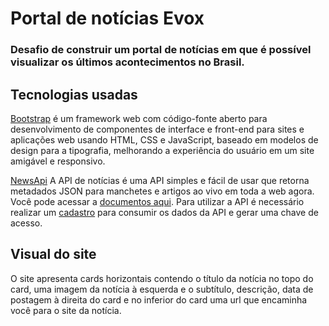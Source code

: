 # Portal de notícias Evox
### Desafio de construir um portal de notícias em que é possível visualizar os últimos acontecimentos no Brasil.


## Tecnologias usadas
[Bootstrap](https://getbootstrap.com/)
é um framework web com código-fonte aberto para desenvolvimento de componentes de interface e front-end para sites e aplicações web usando HTML, CSS e JavaScript, baseado em modelos de design para a tipografia, melhorando a experiência do usuário em um site amigável e responsivo.


[NewsApi](https://newsapi.org/)
A API de notícias é uma API simples e fácil de usar que retorna metadados JSON para manchetes e artigos ao vivo em toda a web agora.
Você pode acessar a [documentos aqui](https://newsapi.org/docs). Para utilizar  a API é necessário realizar um [cadastro](https://newsapi.org/register) para consumir os dados da API e gerar uma chave de acesso.


## Visual do site
O site apresenta cards horizontais contendo o título da notícia no topo do card, uma imagem da notícia à esquerda e o subtítulo, descrição, data de postagem à direita do card e no inferior do card uma url que encaminha você para o site da notícia.
